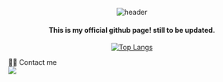 <div align = "center">

![header](https://capsule-render.vercel.app/api?type=transparent&text=Humble%20BUT%20Not%20Stupid&fontSize=50&fontColor=0A74C6)
   <br/>
#### This is my official github page! still to be updated.
[![Top Langs](http://github-readme-stats.vercel.app/api/top-langs/?username=jyleejay)](http://github-readme-stats.vercel.app/api/top-langs/?username=jyleejay)

<div style="text-align: left;"> 
    <div style="font-weight: 700; font-size: 15px; text-align: left; color: #282d33;">  </div> 
    </div>
    <div style="text-align: left;">
    🧑‍💻 Contact me <br> 
       <a href=mailto:jeongyoonlee.jay@gmail.com><img src="https://img.shields.io/badge/Gmail-EA4335?style=for-the-badge&logo=Gmail&logoColor=white&link=mailto:jeongyoonlee.jay@gmail.com"></a>
          </div>  <br> 
    <div style="text-align: left;">  </div> 
    </div>
    
</div>
